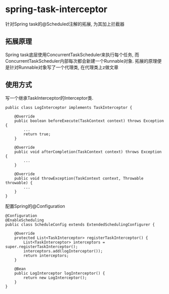 # spring-task-interceptor

针对Spring task的@Scheduled注解的拓展, 为其加上拦截器

## 拓展原理

Spring task底层使用ConcurrentTaskScheduler来执行每个任务, 而ConcurrentTaskScheduler内部每次都会新建一个Runnable对象.
拓展的原理便是针对Runnable对象写了一个代理类, 在代理类上z做文章

## 使用方式

写一个继承TaskInterceptor的Interceptor类.

```
public class LogInterceptor implements TaskInterceptor {

    @Override
    public boolean beforeExecute(TaskContext context) throws Exception {
        ...
        return true;
    }

    @Override
    public void afterCompletion(TaskContext context) throws Exception {
        ...
    }

    @Override
    public void throwException(TaskContext context, Throwable throwable) {
        ...
    }
}
```

配置Spring的@Configuration

```
@Configuration
@EnableScheduling
public class ScheduleConfig extends ExtendedSchedulingConfigurer {

    @Override
    protected List<TaskInterceptor> registerTaskInterceptor() {
        List<TaskInterceptor> interceptors = super.registerTaskInterceptor();
        interceptors.add(logInterceptor());
        return interceptors;
    }

    @Bean
    public LogInterceptor logInterceptor() {
        return new LogInterceptor();
    }
}
```
